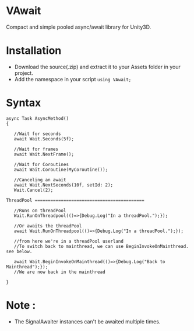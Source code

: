 # VAwait
 Compact and simple pooled async/await library for Unity3D.  
# Installation  
- Download the source(.zip) and extract it to your Assets folder in your project.
- Add the namespace in your script `using VAwait;`  
# Syntax  
```
async Task AsyncMethod()
{

   //Wait for seconds
   await Wait.Seconds(5f);
   
   //Wait for frames
   await Wait.NextFrame();
   
   //Wait for Coroutines
   await Wait.Coroutine(MyCoroutine());
   
   //Canceling an await
   await Wait.NextSeconds(10f, setId: 2);
   Wait.Cancel(2);

ThreadPool ==========================================
   
   //Runs on threadPool
   Wait.RunOnThreadpool(()=>{Debug.Log("In a threadPool.");});
   
   //Or awaits the threadPool
   await Wait.RunOnThreadpool(()=>{Debug.Log("In a threadPool.");});
   
   //from here we're in a threadPool userland
   //To switch back to mainthread, we can use BeginInvokeOnMainthread. see below.
   
   await Wait.BeginInvokeOnMainthread(()=>{Debug.Log("Back to Mainthread");});
   //We are now back in the mainthread

}
```
# Note :  
- The SignalAwaiter instances can't be awaited multiple times.
